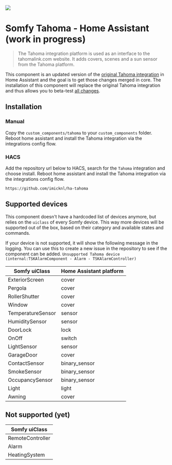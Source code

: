 ![](https://raw.githubusercontent.com/iMicknl/ha-tahoma/master/media/tahoma_device_page.png)

# Somfy Tahoma - Home Assistant (work in progress)

> The Tahoma integration platform is used as an interface to the tahomalink.com website. It adds covers, scenes and a sun sensor from the Tahoma platform.

This component is an updated version of the [original Tahoma integration](https://www.home-assistant.io/integrations/tahoma/) in Home Assistant and the goal is to get those changes merged in core. The installation of this component will replace the original Tahoma integration and thus allows you to beta-test [all changes](./CHANGELOG.md).

## Installation

### Manual

Copy the `custom_components/tahoma` to your `custom_components` folder. Reboot home assistant and install the Tahoma integration via the integrations config flow.

### HACS

Add the repository url below to HACS, search for the `Tahoma` integration and choose install. Reboot home assistant and install the Tahoma integration via the integrations config flow.

```
https://github.com/imicknl/ha-tahoma
```

## Supported devices

This component doesn't have a hardcoded list of devices anymore, but relies on the `uiclass` of every Somfy device. This way more devices will be supported out of the box, based on their category and available states and commands.

If your device is not supported, it will show the following message in the logging. You can use this to create a new issue in the repository to see if the component can be added.
`Unsupported Tahoma device (internal:TSKAlarmComponent - Alarm - TSKAlarmController)`

| Somfy uiClass     | Home Assistant platform |
| ----------------- | ----------------------- |
| ExteriorScreen    | cover                   |
| Pergola           | cover                   |
| RollerShutter     | cover                   |
| Window            | cover                   |
| TemperatureSensor | sensor                  |
| HumiditySensor    | sensor                  |
| DoorLock          | lock                    |
| OnOff             | switch                  |
| LightSensor       | sensor                  |
| GarageDoor        | cover                   |
| ContactSensor     | binary_sensor           |
| SmokeSensor       | binary_sensor           |
| OccupancySensor   | binary_sensor           |
| Light             | light                   |
| Awning            | cover                   |

## Not supported (yet)

| Somfy uiClass    |
| ---------------- |
| RemoteController |
| Alarm            |
| HeatingSystem    |
